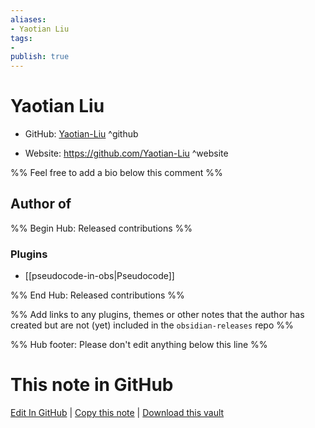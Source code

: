 ```yaml
---
aliases:
- Yaotian Liu
tags:
- 
publish: true
---
```


# Yaotian Liu

- GitHub: [Yaotian-Liu](https://github.com/Yaotian-Liu/) ^github
<!-- - Discord: `@` ^discord-->
- Website: <https://github.com/Yaotian-Liu> ^website
<!-- - [[Publish sites|Publish site]]: <https://> ^publish-->

%% Feel free to add a bio below this comment %%


## Author of

%% Begin Hub: Released contributions %%
### Plugins
- [[pseudocode-in-obs|Pseudocode]]

%% End Hub: Released contributions %%

%% Add links to any plugins, themes or other notes that the author has created but are not (yet) included in the `obsidian-releases` repo %%

<!--
### Unlisted plugins
-->

<!--
### Others
-->

<!--
## Sponsor this author
-->

<!-- - [[GitHub sponsors]]: [Sponsor @Yaotian-Liu on GitHub Sponsors](https://github.com/sponsors/Yaotian-Liu) ^github-sponsor-->
<!-- - [[Buy me a coffee]]: <https://> ^buy-me-a-coffee-->
<!-- - [[PayPal]]: <https://> ^paypal-->
<!-- - [[Patreon]]: <https://> ^patreon-->

<!--
## Follow this author
-->

<!-- - [[YouTube Channels|On YouTube]]: <https://> ^youtube-->
<!-- - Twitter: <https://> ^twitter-->
<!-- - ... -->

%% Hub footer: Please don't edit anything below this line %%

# This note in GitHub

<span class="git-footer">[Edit In GitHub](https://github.dev/obsidian-community/obsidian-hub/blob/main/01%20-%20Community/People/Yaotian-Liu.md "git-hub-edit-note") | [Copy this note](https://raw.githubusercontent.com/obsidian-community/obsidian-hub/main/01%20-%20Community/People/Yaotian-Liu.md "git-hub-copy-note") | [Download this vault](https://github.com/obsidian-community/obsidian-hub/archive/refs/heads/main.zip "git-hub-download-vault") </span>
